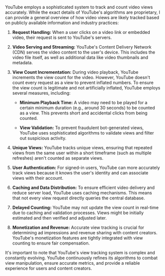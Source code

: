 YouTube employs a sophisticated system to track and count video views accurately. While the exact details of YouTube's algorithms are proprietary, I can provide a general overview of how video views are likely tracked based on publicly available information and industry practices:

1. **Request Handling:** When a user clicks on a video link or embedded video, their request is sent to YouTube's servers.

2. **Video Serving and Streaming:** YouTube's Content Delivery Network (CDN) serves the video content to the user's device. This includes the video file itself, as well as additional data like video thumbnails and metadata.

3. **View Count Incrementation:** During video playback, YouTube increments the view count for the video. However, YouTube doesn't count every request as a view to prevent inflated numbers. To ensure the view count is legitimate and not artificially inflated, YouTube employs several measures, including:

   - **Minimum Playback Time:** A video may need to be played for a certain minimum duration (e.g., around 30 seconds) to be counted as a view. This prevents short and accidental clicks from being counted.

   - **View Validation:** To prevent fraudulent bot-generated views, YouTube uses sophisticated algorithms to validate views and filter out suspicious activity.

4. **Unique Views:** YouTube tracks unique views, ensuring that repeated views from the same user within a short timeframe (such as multiple refreshes) aren't counted as separate views.

5. **User Authentication:** For signed-in users, YouTube can more accurately track views because it knows the user's identity and can associate views with their account.

6. **Caching and Data Distribution:** To ensure efficient video delivery and reduce server load, YouTube uses caching mechanisms. This means that not every view request directly queries the central database.

7. **Delayed Counting:** YouTube may not update the view count in real-time due to caching and validation processes. Views might be initially estimated and then verified and adjusted later.

8. **Monetization and Revenue:** Accurate view tracking is crucial for determining ad impressions and revenue sharing with content creators. YouTube's monetization features are tightly integrated with view counting to ensure fair compensation.

It's important to note that YouTube's view tracking system is complex and constantly evolving. YouTube continuously refines its algorithms to combat view manipulation, ensure accurate metrics, and provide a reliable experience for users and content creators.
